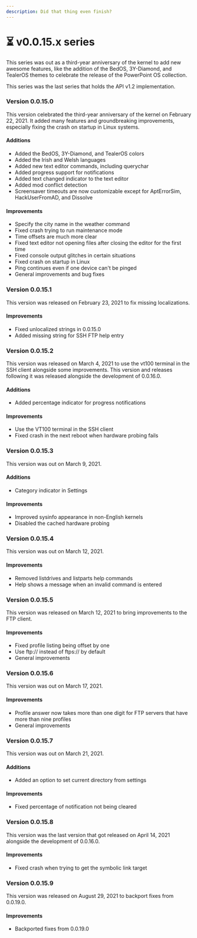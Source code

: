 ```yaml
---
description: Did that thing even finish?
---
```


# ⏳ v0.0.15.x series

This series was out as a third-year anniversary of the kernel to add new awesome features, like the addition of the BedOS, 3Y-Diamond, and TealerOS themes to celebrate the release of the PowerPoint OS collection.

This series was the last series that holds the API v1.2 implementation.

### Version 0.0.15.0

This version celebrated the third-year anniversary of the kernel on February 22, 2021. It added many features and groundbreaking improvements, especially fixing the crash on startup in Linux systems.

#### Additions

* Added the BedOS, 3Y-Diamond, and TealerOS colors
* Added the Irish and Welsh languages
* Added new text editor commands, including querychar
* Added progress support for notifications
* Added text changed indicator to the text editor
* Added mod conflict detection
* Screensaver timeouts are now customizable except for AptErrorSim, HackUserFromAD, and Dissolve

#### Improvements

* Specify the city name in the weather command
* Fixed crash trying to run maintenance mode
* Time offsets are much more clear
* Fixed text editor not opening files after closing the editor for the first time
* Fixed console output glitches in certain situations
* Fixed crash on startup in Linux
* Ping continues even if one device can't be pinged
* General improvements and bug fixes

### Version 0.0.15.1

This version was released on February 23, 2021 to fix missing localizations.

#### Improvements

* Fixed unlocalized strings in 0.0.15.0
* Added missing string for SSH FTP help entry

### Version 0.0.15.2

This version was released on March 4, 2021 to use the vt100 terminal in the SSH client alongside some improvements. This version and releases following it was released alongside the development of 0.0.16.0.

#### Additions

* Added percentage indicator for progress notifications

#### Improvements

* Use the VT100 terminal in the SSH client
* Fixed crash in the next reboot when hardware probing fails

### Version 0.0.15.3

This version was out on March 9, 2021.

#### Additions

* Category indicator in Settings

#### Improvements

* Improved sysinfo appearance in non-English kernels
* Disabled the cached hardware probing

### Version 0.0.15.4

This version was out on March 12, 2021.

#### Improvements

* Removed listdrives and listparts help commands
* Help shows a message when an invalid command is entered

### Version 0.0.15.5

This version was released on March 12, 2021 to bring improvements to the FTP client.

#### Improvements

* Fixed profile listing being offset by one
* Use ftp:// instead of ftps:// by default
* General improvements

### Version 0.0.15.6

This version was out on March 17, 2021.

#### Improvements

* Profile answer now takes more than one digit for FTP servers that have more than nine profiles
* General improvements

### Version 0.0.15.7

This version was out on March 21, 2021.

#### Additions

* Added an option to set current directory from settings

#### Improvements

* Fixed percentage of notification not being cleared

### Version 0.0.15.8

This version was the last version that got released on April 14, 2021 alongside the development of 0.0.16.0.

#### Improvements

* Fixed crash when trying to get the symbolic link target

### Version 0.0.15.9

This version was released on August 29, 2021 to backport fixes from 0.0.19.0.

#### Improvements

* Backported fixes from 0.0.19.0
